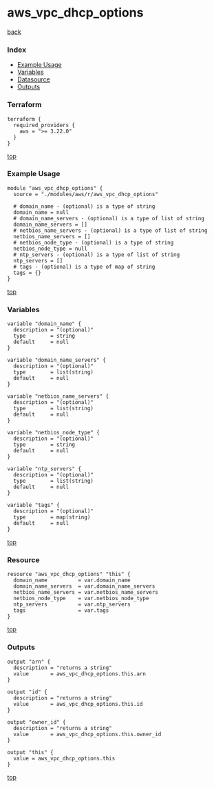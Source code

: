 # aws_vpc_dhcp_options

[back](../aws.md)

### Index

- [Example Usage](#example-usage)
- [Variables](#variables)
- [Datasource](#datasource)
- [Outputs](#outputs)

### Terraform

```hcl
terraform {
  required_providers {
    aws = ">= 3.22.0"
  }
}
```

[top](#index)

### Example Usage

```hcl
module "aws_vpc_dhcp_options" {
  source = "./modules/aws/r/aws_vpc_dhcp_options"

  # domain_name - (optional) is a type of string
  domain_name = null
  # domain_name_servers - (optional) is a type of list of string
  domain_name_servers = []
  # netbios_name_servers - (optional) is a type of list of string
  netbios_name_servers = []
  # netbios_node_type - (optional) is a type of string
  netbios_node_type = null
  # ntp_servers - (optional) is a type of list of string
  ntp_servers = []
  # tags - (optional) is a type of map of string
  tags = {}
}
```

[top](#index)

### Variables

```hcl
variable "domain_name" {
  description = "(optional)"
  type        = string
  default     = null
}

variable "domain_name_servers" {
  description = "(optional)"
  type        = list(string)
  default     = null
}

variable "netbios_name_servers" {
  description = "(optional)"
  type        = list(string)
  default     = null
}

variable "netbios_node_type" {
  description = "(optional)"
  type        = string
  default     = null
}

variable "ntp_servers" {
  description = "(optional)"
  type        = list(string)
  default     = null
}

variable "tags" {
  description = "(optional)"
  type        = map(string)
  default     = null
}
```

[top](#index)

### Resource

```hcl
resource "aws_vpc_dhcp_options" "this" {
  domain_name          = var.domain_name
  domain_name_servers  = var.domain_name_servers
  netbios_name_servers = var.netbios_name_servers
  netbios_node_type    = var.netbios_node_type
  ntp_servers          = var.ntp_servers
  tags                 = var.tags
}
```

[top](#index)

### Outputs

```hcl
output "arn" {
  description = "returns a string"
  value       = aws_vpc_dhcp_options.this.arn
}

output "id" {
  description = "returns a string"
  value       = aws_vpc_dhcp_options.this.id
}

output "owner_id" {
  description = "returns a string"
  value       = aws_vpc_dhcp_options.this.owner_id
}

output "this" {
  value = aws_vpc_dhcp_options.this
}
```

[top](#index)